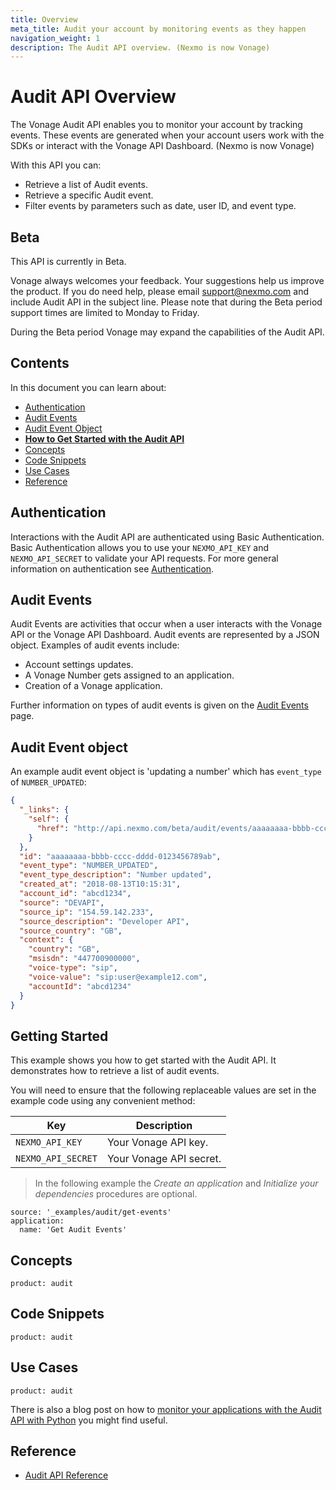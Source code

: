 ```yaml
---
title: Overview
meta_title: Audit your account by monitoring events as they happen
navigation_weight: 1
description: The Audit API overview. (Nexmo is now Vonage)
---
```


# Audit API Overview

The Vonage Audit API enables you to monitor your account by tracking events. These events are generated when your account users work with the SDKs or interact with the Vonage API Dashboard. (Nexmo is now Vonage)

With this API you can:

* Retrieve a list of Audit events.
* Retrieve a specific Audit event.
* Filter events by parameters such as date, user ID, and event type.

## Beta

This API is currently in Beta.

Vonage always welcomes your feedback. Your suggestions help us improve the product. If you do need help, please email [support@nexmo.com](mailto:support@nexmo.com) and include Audit API in the subject line. Please note that during the Beta period support times are limited to Monday to Friday.

During the Beta period Vonage may expand the capabilities of the Audit API.

## Contents

In this document you can learn about:

* [Authentication](#authentication)
* [Audit Events](#audit-events)
* [Audit Event Object](#audit-event-object)
* [**How to Get Started with the Audit API**](#getting-started)
* [Concepts](#concepts)
* [Code Snippets](#code-snippets)
* [Use Cases](#use-cases)
* [Reference](#reference)

## Authentication

Interactions with the Audit API are authenticated using Basic Authentication. Basic Authentication allows you to use your `NEXMO_API_KEY` and `NEXMO_API_SECRET` to validate your API requests. For more general information on authentication see [Authentication](/concepts/guides/authentication).

## Audit Events

Audit Events are activities that occur when a user interacts with the Vonage API or the Vonage API Dashboard. Audit events are represented by a JSON object. Examples of audit events include:

* Account settings updates.
* A Vonage Number gets assigned to an application.
* Creation of a Vonage application.

Further information on types of audit events is given on the [Audit Events](/audit/concepts/audit-events) page.

## Audit Event object

An example audit event object is 'updating a number' which has `event_type` of `NUMBER_UPDATED`:

``` json
{
  "_links": {
    "self": {
      "href": "http://api.nexmo.com/beta/audit/events/aaaaaaaa-bbbb-cccc-dddd-0123456789ab"
    }
  },
  "id": "aaaaaaaa-bbbb-cccc-dddd-0123456789ab",
  "event_type": "NUMBER_UPDATED",
  "event_type_description": "Number updated",
  "created_at": "2018-08-13T10:15:31",
  "account_id": "abcd1234",
  "source": "DEVAPI",
  "source_ip": "154.59.142.233",
  "source_description": "Developer API",
  "source_country": "GB",
  "context": {
    "country": "GB",
    "msisdn": "447700900000",
    "voice-type": "sip",
    "voice-value": "sip:user@example12.com",
    "accountId": "abcd1234"
  }
}
```

## Getting Started

This example shows you how to get started with the Audit API. It demonstrates how to retrieve a list of audit events.

You will need to ensure that the following replaceable values are set in the example code using any convenient method:

Key | Description
-- | --
`NEXMO_API_KEY` | Your Vonage API key.
`NEXMO_API_SECRET` | Your Vonage API secret.

> In the following example the _Create an application_ and _Initialize your dependencies_ procedures are optional.

```code_snippets
source: '_examples/audit/get-events'
application:
  name: 'Get Audit Events'
```

## Concepts

```concept_list
product: audit
```

## Code Snippets

```code_snippet_list
product: audit
```

## Use Cases

```use_cases
product: audit
```

There is also a blog post on how to [monitor your applications with the Audit API with Python](https://www.nexmo.com/blog/2018/10/09/get-nexmo-audit-events-with-python-dr/) you might find useful.

## Reference

* [Audit API Reference](/api/audit)
